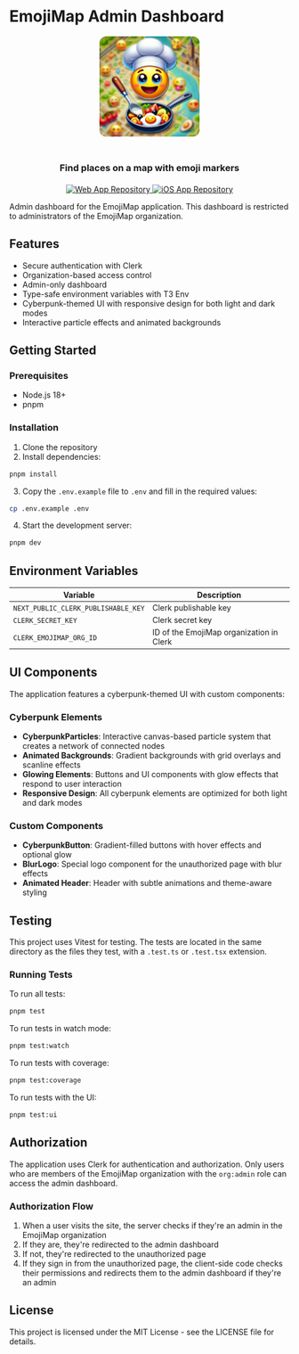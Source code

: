 # EmojiMap Admin Dashboard

<div align="center">
  <img src="public/logo-blur.png" alt="Emoji Map Logo" width="180" height="180" style="border-radius: 12px; margin-bottom: 20px;" />
  <h3>Find places on a map with emoji markers</h3>
  
  <div style="margin-top: 20px;">
    <a href="https://github.com/sotomaque/emoji-map-next">
      <img src="https://img.shields.io/badge/GitHub-Web_App-blue?style=for-the-badge&logo=github" alt="Web App Repository" />
    </a>
    <a href="https://github.com/sotomaque/emoji-map">
      <img src="https://img.shields.io/badge/GitHub-iOS_App-purple?style=for-the-badge&logo=github" alt="iOS App Repository" />
    </a>
  </div>
</div>

Admin dashboard for the EmojiMap application. This dashboard is restricted to administrators of the EmojiMap organization.

## Features

- Secure authentication with Clerk
- Organization-based access control
- Admin-only dashboard
- Type-safe environment variables with T3 Env
- Cyberpunk-themed UI with responsive design for both light and dark modes
- Interactive particle effects and animated backgrounds

## Getting Started

### Prerequisites

- Node.js 18+
- pnpm

### Installation

1. Clone the repository
2. Install dependencies:

```bash
pnpm install
```

3. Copy the `.env.example` file to `.env` and fill in the required values:

```bash
cp .env.example .env
```

4. Start the development server:

```bash
pnpm dev
```

## Environment Variables

| Variable | Description |
| --- | --- |
| `NEXT_PUBLIC_CLERK_PUBLISHABLE_KEY` | Clerk publishable key |
| `CLERK_SECRET_KEY` | Clerk secret key |
| `CLERK_EMOJIMAP_ORG_ID` | ID of the EmojiMap organization in Clerk |

## UI Components

The application features a cyberpunk-themed UI with custom components:

### Cyberpunk Elements

- **CyberpunkParticles**: Interactive canvas-based particle system that creates a network of connected nodes
- **Animated Backgrounds**: Gradient backgrounds with grid overlays and scanline effects
- **Glowing Elements**: Buttons and UI components with glow effects that respond to user interaction
- **Responsive Design**: All cyberpunk elements are optimized for both light and dark modes

### Custom Components

- **CyberpunkButton**: Gradient-filled buttons with hover effects and optional glow
- **BlurLogo**: Special logo component for the unauthorized page with blur effects
- **Animated Header**: Header with subtle animations and theme-aware styling

## Testing

This project uses Vitest for testing. The tests are located in the same directory as the files they test, with a `.test.ts` or `.test.tsx` extension.

### Running Tests

To run all tests:

```bash
pnpm test
```

To run tests in watch mode:

```bash
pnpm test:watch
```

To run tests with coverage:

```bash
pnpm test:coverage
```

To run tests with the UI:

```bash
pnpm test:ui
```

## Authorization

The application uses Clerk for authentication and authorization. Only users who are members of the EmojiMap organization with the `org:admin` role can access the admin dashboard.

### Authorization Flow

1. When a user visits the site, the server checks if they're an admin in the EmojiMap organization
2. If they are, they're redirected to the admin dashboard
3. If not, they're redirected to the unauthorized page
4. If they sign in from the unauthorized page, the client-side code checks their permissions and redirects them to the admin dashboard if they're an admin

## License

This project is licensed under the MIT License - see the LICENSE file for details.
